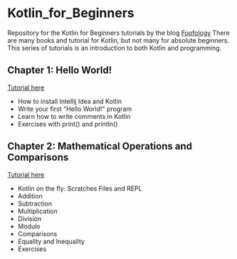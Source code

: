 # Kotlin_for_Beginners

Repository for the Kotlin for Beginners tutorials by the blog [Foofology](https://foofology.wordpress.com/) 
There are many books and tutorial for Kotlin, but not many for absolute beginners.<br>
This series of tutorials is an introduction to both Kotlin and programming. <br>

## Chapter 1: Hello World!
[Tutorial here](https://foofology.wordpress.com/2019/11/24/kotlin-tutorial-chapter-1-hello-world/)
<ul>
<li>How to install Intellij Idea and Kotlin </li>
<li>Write your first "Hello World!" program </li>
<li>Learn how to write comments in Kotlin </li>
<li>Exercises with print() and println() </li>
  </ul>
  
## Chapter 2: Mathematical Operations and Comparisons
[Tutorial here](https://foofology.wordpress.com/2019/12/06/kotlin-tutorial-chapter-2-mathematical-operations-and-comparisons/)
<ul>
<li>Kotlin on the fly: Scratches Files and REPL</li>
<li>Addition </li>
<li>Subtraction </li>
<li>Multiplication </li>
<li>Division</li>
<li>Modulo</li>
<li>Comparisons</li>
<li>Equality and Inequality</li>
 <li>Exercises </li>
  </ul>
